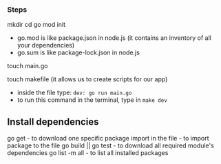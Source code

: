 ### Steps

mkdir <directory-path>
cd <directory-path>
go mod init <directory-path>

- go.mod is like package.json in node.js (it contains an inventory of all your dependencies)
- go.sum is like package-lock.json in node.js

touch main.go

touch makefile (it allows us to create scripts for our app)

- inside the file type: `dev: go run main.go`
- to run this command in the terminal, type in `make dev`

## Install dependencies

go get <module-name> - to download one specific package
import in the file <module-name> - to import package to the file
go build || go test - to download all required module's dependencies
go list -m all - to list all installed packages
